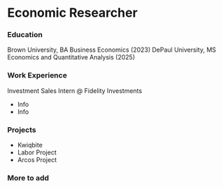 # Economic Researcher

### Education
Brown University, BA Business Economics (2023)
DePaul University, MS Economics and Quantitative Analysis (2025)

### Work Experience
Investment Sales Intern @ Fidelity Investments
- Info
- Info

### Projects
- Kwiqbite
- Labor Project
- Arcos Project

### More to add
